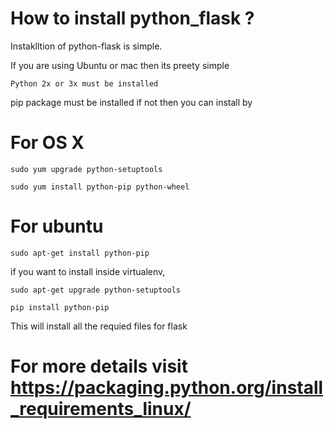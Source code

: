 # How to install python_flask ?

Instaklltion of python-flask is simple.

If you are using Ubuntu or mac then its preety simple

```
Python 2x or 3x must be installed
```

pip package must be installed if not then you can install by

# For OS X
```
sudo yum upgrade python-setuptools
```
```
sudo yum install python-pip python-wheel
```

# For ubuntu

```
sudo apt-get install python-pip
```

if you want to install inside virtualenv,

```
sudo apt-get upgrade python-setuptools
```

```
pip install python-pip
```
This will install all the requied files for flask

# For more details visit https://packaging.python.org/install_requirements_linux/
